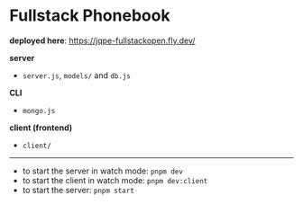 # Fullstack Phonebook

**deployed here**: https://jqpe-fullstackopen.fly.dev/

**server**

- `server.js`, `models/` and `db.js`

**CLI**

- `mongo.js`

**client (frontend)**

- `client/`

---

- to start the server in watch mode: `pnpm dev`
- to start the client in watch mode: `pnpm dev:client`
- to start the server: `pnpm start`
